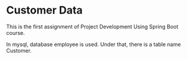 
# Customer Data

This is the first assignment of Project Development Using Spring Boot course.

In mysql, database employee is used. Under that, there is a table name Customer.
